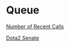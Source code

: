 # Queue

[Number of Recent Calls](https://leetcode.com/problems/number-of-recent-calls/?envType=study-plan-v2&envId=leetcode-75)

[Dota2 Senate](https://leetcode.com/problems/dota2-senate/?envType=study-plan-v2&envId=leetcode-75)

